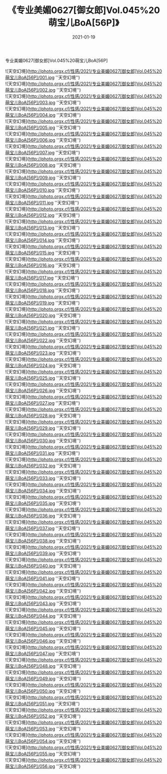 ﻿---
layout: post
title: 《专业美媚0627[御女郎]Vol.045%20萌宝儿BoA[56P]》
date: 2021-01-19
img: http://photo.orgx.cf/性感/2021/专业美媚0627[御女郎]Vol.045%20萌宝儿BoA[56P]/000.jpg
tags: [美女,性感,泳衣]
---

专业美媚0627[御女郎]Vol.045%20萌宝儿BoA[56P]



![天空幻境](http://photo.orgx.cf/性感/2021/专业美媚0627[御女郎]Vol.045%20萌宝儿BoA[56P]/001.jpg ''天空幻境'')<br>
![天空幻境](http://photo.orgx.cf/性感/2021/专业美媚0627[御女郎]Vol.045%20萌宝儿BoA[56P]/002.jpg ''天空幻境'')<br>
![天空幻境](http://photo.orgx.cf/性感/2021/专业美媚0627[御女郎]Vol.045%20萌宝儿BoA[56P]/003.jpg ''天空幻境'')<br>
![天空幻境](http://photo.orgx.cf/性感/2021/专业美媚0627[御女郎]Vol.045%20萌宝儿BoA[56P]/004.jpg ''天空幻境'')<br>
![天空幻境](http://photo.orgx.cf/性感/2021/专业美媚0627[御女郎]Vol.045%20萌宝儿BoA[56P]/005.jpg ''天空幻境'')<br>
![天空幻境](http://photo.orgx.cf/性感/2021/专业美媚0627[御女郎]Vol.045%20萌宝儿BoA[56P]/006.jpg ''天空幻境'')<br>
![天空幻境](http://photo.orgx.cf/性感/2021/专业美媚0627[御女郎]Vol.045%20萌宝儿BoA[56P]/007.jpg ''天空幻境'')<br>
![天空幻境](http://photo.orgx.cf/性感/2021/专业美媚0627[御女郎]Vol.045%20萌宝儿BoA[56P]/008.jpg ''天空幻境'')<br>
![天空幻境](http://photo.orgx.cf/性感/2021/专业美媚0627[御女郎]Vol.045%20萌宝儿BoA[56P]/009.jpg ''天空幻境'')<br>
![天空幻境](http://photo.orgx.cf/性感/2021/专业美媚0627[御女郎]Vol.045%20萌宝儿BoA[56P]/010.jpg ''天空幻境'')<br>
![天空幻境](http://photo.orgx.cf/性感/2021/专业美媚0627[御女郎]Vol.045%20萌宝儿BoA[56P]/011.jpg ''天空幻境'')<br>
![天空幻境](http://photo.orgx.cf/性感/2021/专业美媚0627[御女郎]Vol.045%20萌宝儿BoA[56P]/012.jpg ''天空幻境'')<br>
![天空幻境](http://photo.orgx.cf/性感/2021/专业美媚0627[御女郎]Vol.045%20萌宝儿BoA[56P]/013.jpg ''天空幻境'')<br>
![天空幻境](http://photo.orgx.cf/性感/2021/专业美媚0627[御女郎]Vol.045%20萌宝儿BoA[56P]/014.jpg ''天空幻境'')<br>
![天空幻境](http://photo.orgx.cf/性感/2021/专业美媚0627[御女郎]Vol.045%20萌宝儿BoA[56P]/015.jpg ''天空幻境'')<br>
![天空幻境](http://photo.orgx.cf/性感/2021/专业美媚0627[御女郎]Vol.045%20萌宝儿BoA[56P]/016.jpg ''天空幻境'')<br>
![天空幻境](http://photo.orgx.cf/性感/2021/专业美媚0627[御女郎]Vol.045%20萌宝儿BoA[56P]/017.jpg ''天空幻境'')<br>
![天空幻境](http://photo.orgx.cf/性感/2021/专业美媚0627[御女郎]Vol.045%20萌宝儿BoA[56P]/018.jpg ''天空幻境'')<br>
![天空幻境](http://photo.orgx.cf/性感/2021/专业美媚0627[御女郎]Vol.045%20萌宝儿BoA[56P]/019.jpg ''天空幻境'')<br>
![天空幻境](http://photo.orgx.cf/性感/2021/专业美媚0627[御女郎]Vol.045%20萌宝儿BoA[56P]/020.jpg ''天空幻境'')<br>
![天空幻境](http://photo.orgx.cf/性感/2021/专业美媚0627[御女郎]Vol.045%20萌宝儿BoA[56P]/021.jpg ''天空幻境'')<br>
![天空幻境](http://photo.orgx.cf/性感/2021/专业美媚0627[御女郎]Vol.045%20萌宝儿BoA[56P]/022.jpg ''天空幻境'')<br>
![天空幻境](http://photo.orgx.cf/性感/2021/专业美媚0627[御女郎]Vol.045%20萌宝儿BoA[56P]/023.jpg ''天空幻境'')<br>
![天空幻境](http://photo.orgx.cf/性感/2021/专业美媚0627[御女郎]Vol.045%20萌宝儿BoA[56P]/024.jpg ''天空幻境'')<br>
![天空幻境](http://photo.orgx.cf/性感/2021/专业美媚0627[御女郎]Vol.045%20萌宝儿BoA[56P]/025.jpg ''天空幻境'')<br>
![天空幻境](http://photo.orgx.cf/性感/2021/专业美媚0627[御女郎]Vol.045%20萌宝儿BoA[56P]/026.jpg ''天空幻境'')<br>
![天空幻境](http://photo.orgx.cf/性感/2021/专业美媚0627[御女郎]Vol.045%20萌宝儿BoA[56P]/027.jpg ''天空幻境'')<br>
![天空幻境](http://photo.orgx.cf/性感/2021/专业美媚0627[御女郎]Vol.045%20萌宝儿BoA[56P]/028.jpg ''天空幻境'')<br>
![天空幻境](http://photo.orgx.cf/性感/2021/专业美媚0627[御女郎]Vol.045%20萌宝儿BoA[56P]/029.jpg ''天空幻境'')<br>
![天空幻境](http://photo.orgx.cf/性感/2021/专业美媚0627[御女郎]Vol.045%20萌宝儿BoA[56P]/030.jpg ''天空幻境'')<br>
![天空幻境](http://photo.orgx.cf/性感/2021/专业美媚0627[御女郎]Vol.045%20萌宝儿BoA[56P]/031.jpg ''天空幻境'')<br>
![天空幻境](http://photo.orgx.cf/性感/2021/专业美媚0627[御女郎]Vol.045%20萌宝儿BoA[56P]/032.jpg ''天空幻境'')<br>
![天空幻境](http://photo.orgx.cf/性感/2021/专业美媚0627[御女郎]Vol.045%20萌宝儿BoA[56P]/033.jpg ''天空幻境'')<br>
![天空幻境](http://photo.orgx.cf/性感/2021/专业美媚0627[御女郎]Vol.045%20萌宝儿BoA[56P]/034.jpg ''天空幻境'')<br>
![天空幻境](http://photo.orgx.cf/性感/2021/专业美媚0627[御女郎]Vol.045%20萌宝儿BoA[56P]/035.jpg ''天空幻境'')<br>
![天空幻境](http://photo.orgx.cf/性感/2021/专业美媚0627[御女郎]Vol.045%20萌宝儿BoA[56P]/036.jpg ''天空幻境'')<br>
![天空幻境](http://photo.orgx.cf/性感/2021/专业美媚0627[御女郎]Vol.045%20萌宝儿BoA[56P]/037.jpg ''天空幻境'')<br>
![天空幻境](http://photo.orgx.cf/性感/2021/专业美媚0627[御女郎]Vol.045%20萌宝儿BoA[56P]/038.jpg ''天空幻境'')<br>
![天空幻境](http://photo.orgx.cf/性感/2021/专业美媚0627[御女郎]Vol.045%20萌宝儿BoA[56P]/039.jpg ''天空幻境'')<br>
![天空幻境](http://photo.orgx.cf/性感/2021/专业美媚0627[御女郎]Vol.045%20萌宝儿BoA[56P]/040.jpg ''天空幻境'')<br>
![天空幻境](http://photo.orgx.cf/性感/2021/专业美媚0627[御女郎]Vol.045%20萌宝儿BoA[56P]/041.jpg ''天空幻境'')<br>
![天空幻境](http://photo.orgx.cf/性感/2021/专业美媚0627[御女郎]Vol.045%20萌宝儿BoA[56P]/042.jpg ''天空幻境'')<br>
![天空幻境](http://photo.orgx.cf/性感/2021/专业美媚0627[御女郎]Vol.045%20萌宝儿BoA[56P]/043.jpg ''天空幻境'')<br>
![天空幻境](http://photo.orgx.cf/性感/2021/专业美媚0627[御女郎]Vol.045%20萌宝儿BoA[56P]/044.jpg ''天空幻境'')<br>
![天空幻境](http://photo.orgx.cf/性感/2021/专业美媚0627[御女郎]Vol.045%20萌宝儿BoA[56P]/045.jpg ''天空幻境'')<br>
![天空幻境](http://photo.orgx.cf/性感/2021/专业美媚0627[御女郎]Vol.045%20萌宝儿BoA[56P]/046.jpg ''天空幻境'')<br>
![天空幻境](http://photo.orgx.cf/性感/2021/专业美媚0627[御女郎]Vol.045%20萌宝儿BoA[56P]/047.jpg ''天空幻境'')<br>
![天空幻境](http://photo.orgx.cf/性感/2021/专业美媚0627[御女郎]Vol.045%20萌宝儿BoA[56P]/048.jpg ''天空幻境'')<br>
![天空幻境](http://photo.orgx.cf/性感/2021/专业美媚0627[御女郎]Vol.045%20萌宝儿BoA[56P]/049.jpg ''天空幻境'')<br>
![天空幻境](http://photo.orgx.cf/性感/2021/专业美媚0627[御女郎]Vol.045%20萌宝儿BoA[56P]/050.jpg ''天空幻境'')<br>
![天空幻境](http://photo.orgx.cf/性感/2021/专业美媚0627[御女郎]Vol.045%20萌宝儿BoA[56P]/051.jpg ''天空幻境'')<br>
![天空幻境](http://photo.orgx.cf/性感/2021/专业美媚0627[御女郎]Vol.045%20萌宝儿BoA[56P]/052.jpg ''天空幻境'')<br>
![天空幻境](http://photo.orgx.cf/性感/2021/专业美媚0627[御女郎]Vol.045%20萌宝儿BoA[56P]/053.jpg ''天空幻境'')<br>
![天空幻境](http://photo.orgx.cf/性感/2021/专业美媚0627[御女郎]Vol.045%20萌宝儿BoA[56P]/054.jpg ''天空幻境'')<br>
![天空幻境](http://photo.orgx.cf/性感/2021/专业美媚0627[御女郎]Vol.045%20萌宝儿BoA[56P]/055.jpg ''天空幻境'')<br>
![天空幻境](http://photo.orgx.cf/性感/2021/专业美媚0627[御女郎]Vol.045%20萌宝儿BoA[56P]/056.jpg ''天空幻境'')<br>